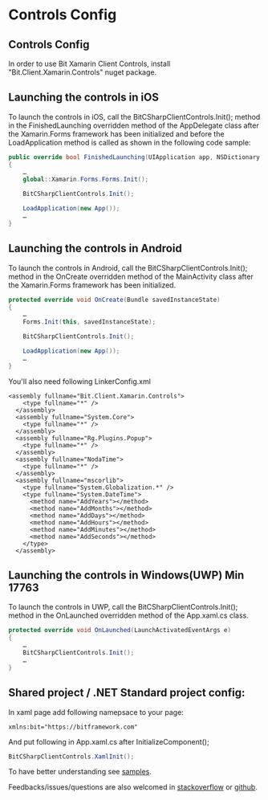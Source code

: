 # Controls Config

## Controls Config

In order to use Bit Xamarin Client Controls, install "Bit.Client.Xamarin.Controls" nuget package.

## Launching the controls in iOS

To launch the controls in iOS, call the BitCSharpClientControls.Init\(\); method in the FinishedLaunching overridden method of the AppDelegate class after the Xamarin.Forms framework has been initialized and before the LoadApplication method is called as shown in the following code sample:

```csharp
public override bool FinishedLaunching(UIApplication app, NSDictionary options) 
{ 
    … 
    global::Xamarin.Forms.Forms.Init();

    BitCSharpClientControls.Init();

    LoadApplication(new App()); 
    …
}
```

## Launching the controls in Android

To launch the controls in Android, call the BitCSharpClientControls.Init\(\); method in the OnCreate overridden method of the MainActivity class after the Xamarin.Forms framework has been initialized.

```csharp
protected override void OnCreate(Bundle savedInstanceState)
{     
    …
    Forms.Init(this, savedInstanceState);

    BitCSharpClientControls.Init();

    LoadApplication(new App());
    …
}
```

You'll also need following LinkerConfig.xml

```markup
<assembly fullname="Bit.Client.Xamarin.Controls">
    <type fullname="*" />
  </assembly>
  <assembly fullname="System.Core">
    <type fullname="*" />
  </assembly>
  <assembly fullname="Rg.Plugins.Popup">
    <type fullname="*" />
  </assembly>
  <assembly fullname="NodaTime">
    <type fullname="*" />
  </assembly>
  <assembly fullname="mscorlib">
    <type fullname="System.Globalization.*" />
    <type fullname="System.DateTime">
      <method name="AddYears"></method>
      <method name="AddMonths"></method>
      <method name="AddDays"></method>
      <method name="AddHours"></method>
      <method name="AddMinutes"></method>
      <method name="AddSeconds"></method>
    </type>
  </assembly>
```

## Launching the controls in Windows\(UWP\) Min 17763

To launch the controls in UWP, call the BitCSharpClientControls.Init\(\); method in the OnLaunched overridden method of the App.xaml.cs class.

```csharp
protected override void OnLaunched(LaunchActivatedEventArgs e)
{
    …
    BitCSharpClientControls.Init();
    …
}
```

## Shared project / .NET Standard project config:

In xaml page add following namepsace to your page:

```markup
xmlns:bit="https://bitframework.com"
```

And put following in App.xaml.cs after InitializeComponent\(\);

```csharp
BitCSharpClientControls.XamlInit();
```

To have better understanding see [samples](https://github.com/bitfoundation/bitframework/tree/1ef0c80c09bf594682a58a171686d19f79b0a2c2/Samples/CSharpClientSamples/Controls.Samples).

Feedbacks/issues/questions are also welcomed in [stackoverflow](http://stackoverflow.com/questions/tagged/bit-framework) or [github](https://github.com/bitfoundation/bitframework/issues/new?labels=&template=bug_report.md).

